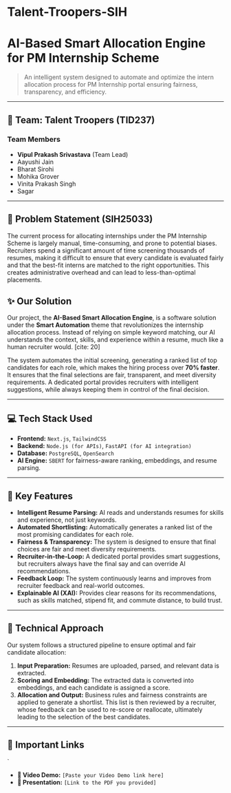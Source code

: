# Talent-Troopers-SIH
# AI-Based Smart Allocation Engine for PM Internship Scheme

> An intelligent system designed to automate and optimize the intern allocation process for PM Internship portal ensuring fairness, transparency, and efficiency.

---

## 🚀 Team: Talent Troopers (TID237)

### Team Members
* **Vipul Prakash Srivastava** (Team Lead)
* Aayushi Jain
* Bharat Sirohi
* Mohika Grover
* Vinita Prakash Singh
* Sagar

---

## 🤔 Problem Statement (SIH25033)

The current process for allocating internships under the PM Internship Scheme is largely manual, time-consuming, and prone to potential biases. Recruiters spend a significant amount of time screening thousands of resumes, making it difficult to ensure that every candidate is evaluated fairly and that the best-fit interns are matched to the right opportunities. This creates administrative overhead and can lead to less-than-optimal placements.

## ✨ Our Solution

Our project, the **AI-Based Smart Allocation Engine**, is a software solution under the **Smart Automation** theme that revolutionizes the internship allocation process. Instead of relying on simple keyword matching, our AI understands the context, skills, and experience within a resume, much like a human recruiter would. [cite: 20]

The system automates the initial screening, generating a ranked list of top candidates for each role, which makes the hiring process over **70% faster**. It ensures that the final selections are fair, transparent, and meet diversity requirements. A dedicated portal provides recruiters with intelligent suggestions, while always keeping them in control of the final decision. 

---

## 💻 Tech Stack Used

* **Frontend:** `Next.js`, `TailwindCSS` 
* **Backend:** `Node.js (for APIs)`, `FastAPI (for AI integration)` 
* **Database:** `PostgreSQL`, `OpenSearch` 
* **AI Engine:** `SBERT` for fairness-aware ranking, embeddings, and resume parsing. 
---

## 🌟 Key Features

* **Intelligent Resume Parsing:** AI reads and understands resumes for skills and experience, not just keywords. 
* **Automated Shortlisting:** Automatically generates a ranked list of the most promising candidates for each role. 
* **Fairness & Transparency:** The system is designed to ensure that final choices are fair and meet diversity requirements. 
* **Recruiter-in-the-Loop:** A dedicated portal provides smart suggestions, but recruiters always have the final say and can override AI recommendations. 
* **Feedback Loop:** The system continuously learns and improves from recruiter feedback and real-world outcomes. 
* **Explainable AI (XAI):** Provides clear reasons for its recommendations, such as skills matched, stipend fit, and commute distance, to build trust. 

---

## 🔧 Technical Approach

Our system follows a structured pipeline to ensure optimal and fair candidate allocation:

1.  **Input Preparation:** Resumes are uploaded, parsed, and relevant data is extracted. 
2.  **Scoring and Embedding:** The extracted data is converted into embeddings, and each candidate is assigned a score. 
3.  **Allocation and Output:** Business rules and fairness constraints are applied to generate a shortlist. This list is then reviewed by a recruiter, whose feedback can be used to re-score or reallocate, ultimately leading to the selection of the best candidates. 

---

## 🔗 Important Links
`
* **🎥 Video Demo:** `[Paste your Video Demo link here]`
* **📄 Presentation:** `[Link to the PDF you provided]`
